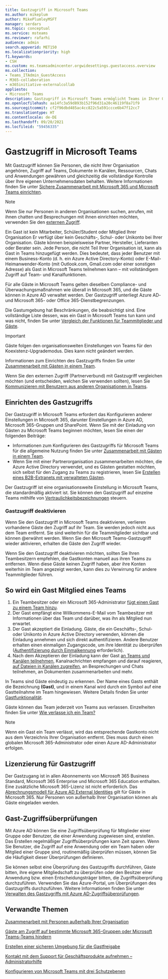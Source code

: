 ```yaml
---
title: Gastzugriff in Microsoft Teams
ms.author: mikeplum
author: MikePlumleyMSFT
manager: serdars
ms.topic: conceptual
ms.service: msteams
ms.reviewer: rafarhi
audience: admin
search.appverid: MET150
ms.localizationpriority: high
f1.keywords:
- CSH
ms.custom: ms.teamsadmincenter.orgwidesettings.guestaccess.overview
ms.collection:
- Teams_ITAdmin_GuestAccess
- M365-collaboration
- m365initiative-externalcollab
appliesto:
- Microsoft Teams
description: Gastzugriff in Microsoft Teams ermöglicht Teams in Ihrer Organisation, mit Personen außerhalb Ihrer Organisation zusammenzuarbeiten, indem ihnen Zugriff auf Teams und Kanäle gewährt wird.
ms.openlocfilehash: aa14fc3a59d893b152f96d31a20c46119f8a71f9
ms.sourcegitcommit: cf2f96dbd485ac4cc822c5a591ccce6b47f12cc7
ms.translationtype: HT
ms.contentlocale: de-DE
ms.lasthandoff: 09/20/2021
ms.locfileid: "59456335"
---
```

# <a name="guest-access-in-microsoft-teams"></a>Gastzugriff in Microsoft Teams

Mit Gastzugriff können Sie Personen, die nicht Ihrer Organisation angehören, Zugriff auf Teams, Dokumente in Kanälen, Ressourcen, Chats und Anwendungen gewähren und gleichzeitig die vollständige Kontrolle über Ihre eigenen Unternehmensdaten behalten. Weitere Informationen finden Sie unter [Sichere Zusammenarbeit mit Microsoft 365 und Microsoft Teams einrichten](/microsoft-365/solutions/setup-secure-collaboration-with-teams).

> [!NOTE]
> Wenn Sie nur Personen in anderen Organisationen suchen, anrufen, mit ihnen chatten und Besprechungen mit ihnen einrichten möchten, verwenden Sie den [externen Zugriff](manage-external-access.md).

Ein Gast ist kein Mitarbeiter, Schüler/Student oder Mitglied Ihrer Organisation Er verfügt über kein Geschäfts-, Schul- oder Unikonto bei Ihrer Organisation. Gäste können beispielsweise Partner, Hersteller, Lieferanten oder Berater sein. Jede Person, die nicht Teil Ihrer Organisation ist, kann als Gast in Teams hinzugefügt werden. Dies bedeutet, dass jeder Benutzer mit einem Business-Konto (d. h. ein Azure Active Directory-Konto) oder E-Mail-Heimanwender-Konto (mit Outlook.com, Gmail.com oder einer sonstigen Adresse) als Gast in Microsoft Teams teilnehmen kann – mit vollständigem Zugriff auf Team- und Kanalfunktionen.

Für alle Gäste in Microsoft Teams gelten dieselben Compliance- und Überwachungsmaßnahmen wie überall in Microsoft 365, und die Gäste können in Azure AD verwaltet werden. Der Gastzugriff unterliegt Azure AD- und Microsoft 365- oder Office 365-Dienstbegrenzungen.

Die Gastumgebung hat Beschränkungen, die beabsichtigt sind. Eine vollständige Liste dessen, was ein Gast in Microsoft Teams tun kann und was nicht, finden Sie unter [Vergleich der Funktionen für Teammitglieder und Gäste](guest-experience.md#comparison-of-team-member-and-guest-capabilities).

> [!IMPORTANT]
> Gäste folgen den organisationsweiten Einstellungen von Teams für den Koexistenz-Upgrademodus. Dies kann nicht geändert werden.

Informationen zum Einrichten des Gastzugriffs finden Sie unter [Zusammenarbeit mit Gästen in einem Team](/microsoft-365/solutions/collaborate-as-team). 

Wenn Sie den externen Zugriff (Partnerverbund) mit Gastzugriff vergleichen möchten (und entscheiden, welchen Sie verwenden sollten), lesen Sie [Kommunizieren mit Benutzern aus anderen Organisationen in Teams](communicate-with-users-from-other-organizations.md).

## <a name="set-up-guest-access"></a>Einrichten des Gastzugriffs

Der Gastzugriff in Microsoft Teams erfordert das Konfigurieren anderer Einstellungen in Microsoft 365, darunter Einstellungen in Azure AD, Microsoft 365-Gruppen und SharePoint. Wenn Sie mit der Einladung von Gästen zu Microsoft Teams beginnen möchten, lesen Sie einen der folgenden Beiträge:

- Informationen zum Konfigurieren des Gastzugriffs für Microsoft Teams für die allgemeine Nutzung finden Sie unter [Zusammenarbeit mit Gästen in einem Team](/microsoft-365/solutions/collaborate-as-team).
- Wenn Sie mit einer Partnerorganisation zusammenarbeiten möchten, die Azure Active Directory verwendet, und es Gästen gestatten möchten, sich selbst für den Zugang zu Teams zu registrieren, lesen Sie [Erstellen eines B2B-Extranets mit verwalteten Gästen](/microsoft-365/solutions/b2b-extranet).

Der Gastzugriff ist eine organisationsweite Einstellung in Microsoft Teams, die standardmäßig aktiviert ist. Sie können den Gastzugriff auf einzelne Teams mithilfe von [Vertraulichkeitsbezeichnungen](/microsoft-365/compliance/sensitivity-labels-teams-groups-sites) steuern.

### <a name="turning-guest-access-off"></a>Gastzugriff deaktivieren

Wenn Sie den Gastzugriff in Microsoft Teams deaktivieren, verlieren vorhandene Gäste den Zugriff auf ihr Team. Sie werden jedoch nicht aus dem Team entfernt. Sie sind weiterhin für die Teammitglieder sichtbar und können @erwähnt werden. Wenn Sie den Microsoft Teams-Gastzugriff wieder aktivieren, erhalten die Gäste den Zugriff wieder.

Wenn Sie den Gastzugriff deaktivieren möchten, sollten Sie Ihren Teambesitzern empfehlen, die Gastkonten manuell aus ihren Teams zu entfernen. Wenn diese Gäste keinen Zugriff haben, aber ihre Konten weiterhin im Team angezeigt werden, kann dies zu Verwirrung für andere Teammitglieder führen.

## <a name="how-a-guest-becomes-a-member-of-a-team"></a>So wird ein Gast Mitglied eines Teams

1. Ein Teambesitzer oder ein Microsoft 365-Administrator [fügt einen Gast zu einem Team hinzu](https://support.office.com/article/add-guests-to-a-team-fccb4fa6-f864-4508-bdde-256e7384a14f).
2. Der Gast empfängt eine Willkommens-E-Mail vom Teambesitzer mit Informationen über das Team und darüber, was ihn als Mitglied nun erwartet.
3. Der Gast akzeptiert die Einladung.
  Gäste, die ein Geschäfts-, Schul- oder Unikonto in Azure Active Directory verwenden, können die Einladung annehmen und sich direkt authentifizieren. Andere Benutzer erhalten einen einmaligen Zugangscode, um ihre Identität zu überprüfen ([Authentifizierung durch Einmalkennung](/azure/active-directory/external-identities/one-time-passcode) erforderlich).
4. Nach dem Akzeptieren der Einladung kann der Gast [an Teams und Kanälen teilnehmen](https://support.office.com/article/df38ae23-8f85-46d3-b071-cb11b9de5499), Kanalnachrichten empfangen und darauf reagieren, [auf Dateien in Kanälen zugreifen](https://support.office.com/article/access-files-in-channels-c593c78a-27c4-4661-a598-682baa30ca7e), an Besprechungen und Chats teilnehmen, an Dokumenten zusammenarbeiten und mehr. 

In Teams sind Gäste eindeutig zu erkennen. Der Name eines Gasts enthält die Bezeichnung **(Gast)**, und in einem Kanal wird durch ein Symbol auf eine Gastteilnahme im Team hingewiesen. Weitere Details finden Sie unter [Gastfunktionalität](guest-experience.md).
  
Gäste können das Team jederzeit von Teams aus verlassen. Einzelheiten finden Sie unter [Wie verlasse ich ein Team?](https://support.office.com/article/leave-a-team-e481005d-3ec6-4694-b300-375472ba4076)

> [!NOTE]
> Wenn ein Gast ein Team verlässt, wird das entsprechende Gastkonto nicht aus dem Verzeichnis Ihrer Organisation entfernt. Dies muss durch einen globalen Microsoft 365-Administrator oder einen Azure AD-Administrator erfolgen.

## <a name="licensing-for-guest-access"></a>Lizenzierung für Gastzugriff

Der Gastzugang ist in allen Abonnements von Microsoft 365 Business Standard, Microsoft 365 Enterprise und Microsoft 365 Education enthalten. Eine zusätzliche Microsoft 365-Lizenz ist nicht erforderlich. Das [Abrechnungsmodell für Azure AD External Identities](/azure/active-directory/b2b/licensing-guidance) gilt für Gäste in Microsoft 365. Nur Personen von außerhalb Ihrer Organisation können als Gäste eingeladen werden.

## <a name="guest-access-reviews"></a>Gast-Zugriffsüberprüfungen

Mit Azure AD können Sie eine Zugriffsüberprüfung für Mitglieder einer Gruppe oder Benutzer, die einer Anwendung zugewiesen sind, erstellen. Das Erstellen regelmäßiger Zugriffsüberprüfungen kann Zeit sparen. Wenn Sie Benutzer, die Zugriff auf eine Anwendung oder ein Team haben oder Mitglied einer Gruppe sind, routinemäßig überprüfen müssen, können Sie die Häufigkeit dieser Überprüfungen definieren. 

Sie können selbst eine Überprüfung des Gastzugriffs durchführen, Gäste bitten, ihre eigene Mitgliedschaft zu überprüfen oder den Besitzer einer Anwendung bzw. einen Entscheidungsträger bitten, die Zugriffsüberprüfung durchzuführen. Verwenden Sie das Azure-Portal, um Überprüfungen des Gastzugriffs durchzuführen. Weitere Informationen finden Sie unter [Verwalten des Gastzugriffs mit Azure AD-Zugriffsüberprüfungen](/azure/active-directory/governance/manage-guest-access-with-access-reviews).

## <a name="related-topics"></a>Verwandte Themen

[Zusammenarbeit mit Personen außerhalb Ihrer Organisation](/microsoft-365/solutions/collaborate-with-people-outside-your-organization)

[Gäste am Zugriff auf bestimmte Microsoft 365-Gruppen oder Microsoft Teams-Teams hindern](/microsoft-365/solutions/per-group-guest-access)

[Erstellen einer sicheren Umgebung für die Gastfreigabe](/microsoft-365/solutions/create-secure-guest-sharing-environment)

[Kontakt mit dem Support für Geschäftsprodukte aufnehmen – Administratorhilfe](/microsoft-365/admin/contact-support-for-business-products)

[Konfigurieren von Microsoft Teams mit drei Schutzebenen](/microsoft-365/solutions/configure-teams-three-tiers-protection)
